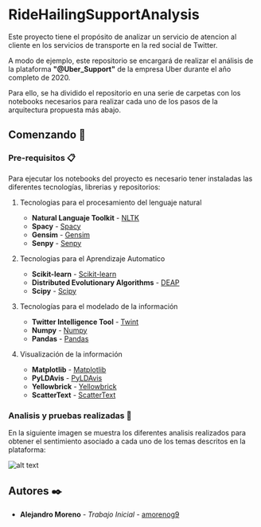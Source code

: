 # RideHailingSupportAnalysis

Este proyecto tiene el propósito de analizar un servicio de atencion al cliente en los servicios de transporte en la red social de Twitter.

A modo de ejemplo, este repositorio se encargará de realizar el análisis de la plataforma **"@Uber_Support"** de la empresa Uber durante el año completo de 2020.

Para ello, se ha dividido el repositorio en una serie de carpetas con los notebooks necesarios para realizar cada uno de los pasos de la arquitectura propuesta más abajo.

## Comenzando 🚀

### Pre-requisitos 📋

Para ejecutar los notebooks del proyecto es necesario tener instaladas las diferentes tecnologías, librerias y repositorios: 

1. Tecnologias para el procesamiento del lenguaje natural
   - **Natural Languaje Toolkit** - [NLTK](https://www.nltk.org/)
   - **Spacy** - [Spacy](https://spacy.io/)
   - **Gensim** - [Gensim](https://radimrehurek.com/gensim/)
   - **Senpy** - [Senpy](https://senpy.readthedocs.io/en/latest/)


2. Tecnologias para el Aprendizaje Automatico

   - **Scikit-learn** - [Scikit-learn](https://scikit-learn.org/stable/index.html)
   - **Distributed Evolutionary Algorithms** - [DEAP](https://deap.readthedocs.io/en/master/api/tools.html)
   - **Scipy** - [Scipy](https://www.scipy.org/)


3. Tecnologías para el modelado de la información

   - **Twitter Intelligence Tool** - [Twint](https://github.com/twintproject/twint)
   - **Numpy** - [Numpy](https://numpy.org/)
   - **Pandas** - [Pandas](https://pandas.pydata.org/)

4. Visualización de la información

   - **Matplotlib** - [Matplotlib](https://matplotlib.org/)
   - **PyLDAvis** - [PyLDAvis](https://github.com/bmabey/pyLDAvis)
   - **Yellowbrick** - [Yellowbrick](https://www.scikit-yb.org/en/latest/)
   - **ScatterText** - [ScatterText](https://github.com/JasonKessler/scattertext)

### Analisis y pruebas realizadas 🔧

En la siguiente imagen se muestra los diferentes analisis realizados para obtener el sentimiento asociado a cada uno de los temas descritos en la plataforma:

![alt text](https://github.com/amorenog9/RideHailingSupportAnalysis/blob/main/Arquitectura.png)


## Autores ✒️

* **Alejandro Moreno** - *Trabajo Inicial* - [amorenog9](https://github.com/amorenog9)
